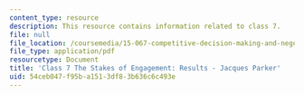 ```yaml
---
content_type: resource
description: This resource contains information related to class 7.
file: null
file_location: /coursemedia/15-067-competitive-decision-making-and-negotiation-spring-2011/54ceb047f95ba1513df83b636c6c493e_MIT15_067S11_Cl7_S_E_REJPR.pdf
file_type: application/pdf
resourcetype: Document
title: 'Class 7 The Stakes of Engagement: Results - Jacques Parker'
uid: 54ceb047-f95b-a151-3df8-3b636c6c493e
---
```

